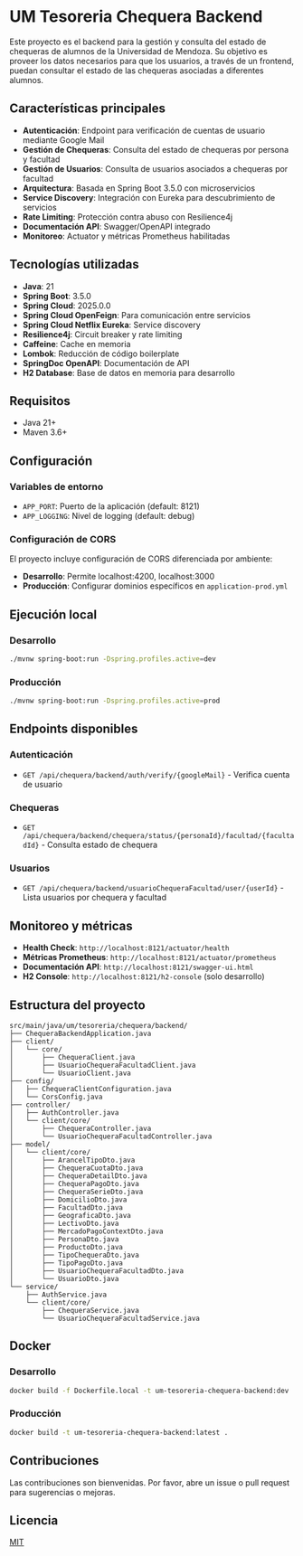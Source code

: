 # UM Tesoreria Chequera Backend

Este proyecto es el backend para la gestión y consulta del estado de chequeras de alumnos de la Universidad de Mendoza. Su objetivo es proveer los datos necesarios para que los usuarios, a través de un frontend, puedan consultar el estado de las chequeras asociadas a diferentes alumnos.

## Características principales
- **Autenticación**: Endpoint para verificación de cuentas de usuario mediante Google Mail
- **Gestión de Chequeras**: Consulta del estado de chequeras por persona y facultad
- **Gestión de Usuarios**: Consulta de usuarios asociados a chequeras por facultad
- **Arquitectura**: Basada en Spring Boot 3.5.0 con microservicios
- **Service Discovery**: Integración con Eureka para descubrimiento de servicios
- **Rate Limiting**: Protección contra abuso con Resilience4j
- **Documentación API**: Swagger/OpenAPI integrado
- **Monitoreo**: Actuator y métricas Prometheus habilitadas

## Tecnologías utilizadas
- **Java**: 21
- **Spring Boot**: 3.5.0
- **Spring Cloud**: 2025.0.0
- **Spring Cloud OpenFeign**: Para comunicación entre servicios
- **Spring Cloud Netflix Eureka**: Service discovery
- **Resilience4j**: Circuit breaker y rate limiting
- **Caffeine**: Cache en memoria
- **Lombok**: Reducción de código boilerplate
- **SpringDoc OpenAPI**: Documentación de API
- **H2 Database**: Base de datos en memoria para desarrollo

## Requisitos
- Java 21+
- Maven 3.6+

## Configuración

### Variables de entorno
- `APP_PORT`: Puerto de la aplicación (default: 8121)
- `APP_LOGGING`: Nivel de logging (default: debug)

### Configuración de CORS
El proyecto incluye configuración de CORS diferenciada por ambiente:
- **Desarrollo**: Permite localhost:4200, localhost:3000
- **Producción**: Configurar dominios específicos en `application-prod.yml`

## Ejecución local

### Desarrollo
```bash
./mvnw spring-boot:run -Dspring.profiles.active=dev
```

### Producción
```bash
./mvnw spring-boot:run -Dspring.profiles.active=prod
```

## Endpoints disponibles

### Autenticación
- `GET /api/chequera/backend/auth/verify/{googleMail}` - Verifica cuenta de usuario

### Chequeras
- `GET /api/chequera/backend/chequera/status/{personaId}/facultad/{facultadId}` - Consulta estado de chequera

### Usuarios
- `GET /api/chequera/backend/usuarioChequeraFacultad/user/{userId}` - Lista usuarios por chequera y facultad

## Monitoreo y métricas
- **Health Check**: `http://localhost:8121/actuator/health`
- **Métricas Prometheus**: `http://localhost:8121/actuator/prometheus`
- **Documentación API**: `http://localhost:8121/swagger-ui.html`
- **H2 Console**: `http://localhost:8121/h2-console` (solo desarrollo)

## Estructura del proyecto
```
src/main/java/um/tesoreria/chequera/backend/
├── ChequeraBackendApplication.java
├── client/
│   └── core/
│       ├── ChequeraClient.java
│       ├── UsuarioChequeraFacultadClient.java
│       └── UsuarioClient.java
├── config/
│   ├── ChequeraClientConfiguration.java
│   └── CorsConfig.java
├── controller/
│   ├── AuthController.java
│   └── client/core/
│       ├── ChequeraController.java
│       └── UsuarioChequeraFacultadController.java
├── model/
│   └── client/core/
│       ├── ArancelTipoDto.java
│       ├── ChequeraCuotaDto.java
│       ├── ChequeraDetailDto.java
│       ├── ChequeraPagoDto.java
│       ├── ChequeraSerieDto.java
│       ├── DomicilioDto.java
│       ├── FacultadDto.java
│       ├── GeograficaDto.java
│       ├── LectivoDto.java
│       ├── MercadoPagoContextDto.java
│       ├── PersonaDto.java
│       ├── ProductoDto.java
│       ├── TipoChequeraDto.java
│       ├── TipoPagoDto.java
│       ├── UsuarioChequeraFacultadDto.java
│       └── UsuarioDto.java
└── service/
    ├── AuthService.java
    └── client/core/
        ├── ChequeraService.java
        └── UsuarioChequeraFacultadService.java
```

## Docker

### Desarrollo
```bash
docker build -f Dockerfile.local -t um-tesoreria-chequera-backend:dev .
```

### Producción
```bash
docker build -t um-tesoreria-chequera-backend:latest .
```

## Contribuciones
Las contribuciones son bienvenidas. Por favor, abre un issue o pull request para sugerencias o mejoras.

## Licencia
[MIT](LICENSE) 